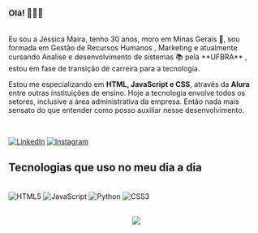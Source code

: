 ### Olá! 🙋🏻‍♀️
<br/>
Eu sou a Jéssica Maira, tenho 30 anos, moro em Minas Gerais 🧀, sou formada em Gestão de Recursos Humanos , Marketing e atualmente cursando Analise e desenvolvimento de sistemas 📚 pela **UFBRA** , estou em fase de transição de carreira para a tecnologia.
<br/>

Estou me especializando em **HTML, JavaScript e CSS**, através da **Alura** entre outras instituições de ensino. Hoje a tecnologia envolve todos os setores, inclusive a área administrativa da empresa. Então nada mais sensato do que entender como posso auxiliar nesse desenvolvimento.

<br/>

[![LinkedIn](https://img.shields.io/badge/linkedin-%230077B5.svg?style=for-the-badge&logo=linkedin&logoColor=white)](https://www.linkedin.com/in/jessicamairasilva/)
[![Instagram](https://img.shields.io/badge/Instagram-%23E4405F.svg?style=for-the-badge&logo=Instagram&logoColor=white)](https://www.instagram.com/j.maira/)
<br/>
## Tecnologias que uso no meu dia a dia
<br/>
<div style="display: inline-block;">
  <img align="center" alt="HTML5" src="https://img.shields.io/badge/HTML-239120?style=for-the-badge&logo=html5&logoColor=white"/>
  <img align="center" alt="JavaScript" src="https://img.shields.io/badge/JavaScript-F7DF1E?style=for-the-badge&logo=javascript&logoColor=black"/>
  <img align="center" alt="Python" src="https://img.shields.io/badge/Python-3776AB?style=for-the-badge&logo=python&logoColor=white"/>
  <img align="center" alt="CSS3" src="https://img.shields.io/badge/CSS3-1572B6?style=for-the-badge&logo=css3&logoColor=white"/>
</div>
<br/>
<br/>
<p align="center">
<img src="https://cdn.memegenerator.es/imagenes/memes/full/31/93/31937147.jpg"> </p>          
<br/>
